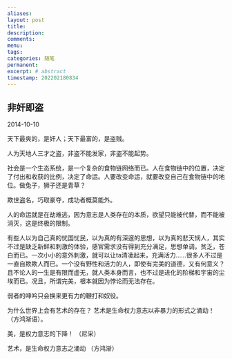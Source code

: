 ```yaml
---
aliases:
layout: post
title:
description:
comments:
menu:
tags: 
categories: 随笔
permanent: 
excerpt: # abstract
timestamp: 202202180834
---
```


## 非奸即盗

2014-10-10 

天下最爽的，是奸人；天下最富的，是盗贼。  
  
人为天地人三才之盗，非盗不能发家，非盗不能起势。  
  
社会是一个生态系统，是一个复杂的食物链网络而已。人在食物链中的位置，决定了付出和收获的比例，决定了命运。人要改变命运，就要改变自己在食物链中的地位。做兔子，狮子还是青草？  
  
欺世盗名，巧取豪夺，成功者概莫能外。  
  
人的命运就是在劫难逃，因为意志是人类存在的本质，欲望只能被代替，而不能被消灭，这是终极的限制。  
  
有些人以为自己真的忧国忧民，以为真的有深邃的思想，以为真的悲天悯人，其实不过是缺乏新鲜和刺激的体验，感官需求没有得到充分满足，思想单调，贫乏，苍白而已。一次小小的意外刺激，就可以让ta清凌起来，充满活力……很多人不过是一直自欺欺人而已。一个没有野性和活力的人，即使有完美的道德，又有何意义？且不论人的一生是有限而虚无，就人类本身而言，也不过是进化的阶梯和宇宙的尘埃而已。况且，所谓完美，根本就因为悖论而无法存在。  
  
弱者的呻吟只会换来更有力的鞭打和奴役。  
  
为什么世界上会有艺术的存在？ 艺术是生命权力意志以非暴力的形式之涌动！（方鸿渐语）。  

美，是权力意志的下降！ （尼采）  

艺术，是生命权力意志之涌动 （方鸿渐）